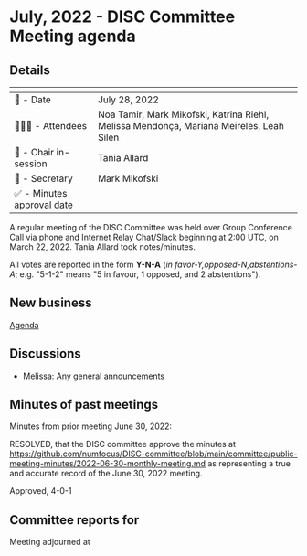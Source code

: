 # July, 2022 - DISC Committee Meeting agenda

## Details

| <!-- -->    | <!-- -->    |
|-----------|---|
| 📅 - Date | July 28, 2022 |
| 🙋🏽‍♀️ - Attendees | Noa Tamir, Mark Mikofski, Katrina Riehl, Melissa Mendonça, Mariana Meireles, Leah Silen  |
| 💬 - Chair in-session | Tania Allard |
| 📝 - Secretary | Mark Mikofski |
| ✅ - Minutes approval date |   |

A regular meeting of the DISC Committee was held over Group Conference Call via phone and Internet Relay Chat/Slack beginning at 2:00 UTC, on March 22, 2022. Tania Allard took notes/minutes.

All votes are reported in the form **Y-N-A** (*in favor-Y‚opposed-N‚abstentions-A*; e.g. "5-1-2" means "5 in favour, 1 opposed, and 2 abstentions").

## New business

[Agenda](https://docs.google.com/document/d/1a1MzbtbEWu0rvZbrRTFUd3xXuFzD-cFOroqug5gzQWM/edit?usp=sharing)


## Discussions

* Melissa: Any general announcements

## Minutes of past meetings

Minutes from prior meeting June 30, 2022:

RESOLVED, that the DISC committee approve the minutes at https://github.com/numfocus/DISC-committee/blob/main/committee/public-meeting-minutes/2022-06-30-monthly-meeting.md as representing a true and accurate record of the June 30, 2022 meeting.

Approved, 4-0-1

## Committee reports for <time-period>

Meeting adjourned at <time>
